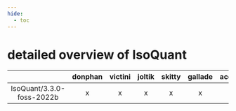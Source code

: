 ```yaml
---
hide:
  - toc
---
```


detailed overview of IsoQuant
=============================

| |donphan|victini|joltik|skitty|gallade|accelgor|swalot|doduo|
| :---: | :---: | :---: | :---: | :---: | :---: | :---: | :---: | :---: |
|IsoQuant/3.3.0-foss-2022b|x|x|x|x|x|x|x|x|
